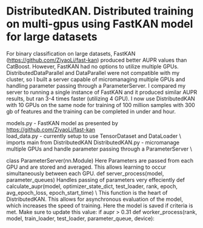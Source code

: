 # DistributedKAN. Distributed training on multi-gpus using FastKAN model for large datasets
For binary classification on large datasets, FastKAN (https://github.com/ZiyaoLi/fast-kan) produced better AUPR values than CatBoost. However, FastKAN had no options to utilize multiple GPUs. DistributedDataParallel and DataParallel were not compatible with my cluster, so I built a server capable of micromanaging multiple GPUs and handling parameter passing through a ParameterServer. I compared my server to running a single instance of FastKAN and it produced similar AUPR results, but ran 3-4 times faster (utilizing 4 GPU). I now use DistributedKAN with 10 GPUs on the same node for training of 100 million samples with 300 gb of features and the training can be completed in under and hour.

models.py - FastKAN model as presented by https://github.com/ZiyaoLi/fast-kan \
load_data.py - currently setup to use TensorDataset and DataLoader \ imports main from DistributedKAN
DistributedKAN.py - micromanage multiple GPUs and handle parameter passing through a ParameterServer \

class ParameterServer(nn.Module) Here Parameters are passed from each GPU and are stored and averaged. This allows learning to occur simultaneously between each GPU.
def server_process(model, parameter_queues) Handles passing of parameters very effeciently
def calculate_aupr(model, optimizer_state_dict, test_loader, rank, epoch, avg_epoch_loss, epoch_start_time) \ This function is the heart of DistributedKAN. This allows for asynchronous evaluation of the model, which increases the speed of training. Here the model is saved if criteria is met. Make sure to update this value: if aupr > 0.31
def worker_process(rank, model, train_loader, test_loader, parameter_queue, device): 
